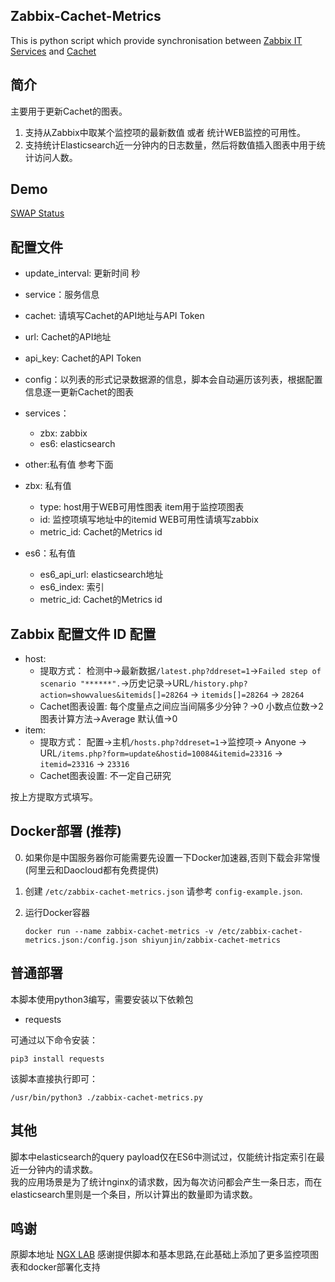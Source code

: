 ## Zabbix-Cachet-Metrics
This is python script which provide synchronisation between [Zabbix IT Services](https://www.zabbix.com/documentation/3.0/manual/it_services)
and [Cachet](https://cachethq.io/)

## 简介
主要用于更新Cachet的图表。
1. 支持从Zabbix中取某个监控项的最新数值 或者 统计WEB监控的可用性。
2. 支持统计Elasticsearch近一分钟内的日志数量，然后将数值插入图表中用于统计访问人数。

## Demo 
[SWAP Status](https://status.swap.wang)


## 配置文件
* update_interval: 更新时间 秒
* service：服务信息
 * cachet: 请填写Cachet的API地址与API Token
  * url: Cachet的API地址
  * api_key: Cachet的API Token
* config：以列表的形式记录数据源的信息，脚本会自动遍历该列表，根据配置信息逐一更新Cachet的图表
 * services：
   * zbx: zabbix
   * es6: elasticsearch
 * other:私有值 参考下面

* zbx: 私有值
  * type: host用于WEB可用性图表 item用于监控项图表
  * id: 监控项填写地址中的itemid WEB可用性请填写zabbix 
  * metric_id: Cachet的Metrics id
* es6：私有值
  * es6_api_url: elasticsearch地址
  * es6_index: 索引
  * metric_id: Cachet的Metrics id
  

## Zabbix 配置文件 ID 配置
* host:
    * 提取方式： 检测中->最新数据`/latest.php?ddreset=1`->`Failed step of scenario "******".`->历史记录->URL`/history.php?action=showvalues&itemids[]=28264` -> `itemids[]=28264` -> `28264`
    * Cachet图表设置: 每个度量点之间应当间隔多少分钟？->0  小数点位数->2  图表计算方法->Average  默认值->0
* item:
    * 提取方式： 配置->主机`/hosts.php?ddreset=1`->监控项-> Anyone -> URL`/items.php?form=update&hostid=10084&itemid=23316` -> `itemid=23316` -> `23316`
    * Cachet图表设置: 不一定自己研究

按上方提取方式填写。

## Docker部署 (推荐)
0. 如果你是中国服务器你可能需要先设置一下Docker加速器,否则下载会非常慢(阿里云和Daocloud都有免费提供) 

1. 创建 `/etc/zabbix-cachet-metrics.json` 请参考 `config-example.json`.
2. 运行Docker容器
    ```
    docker run --name zabbix-cachet-metrics -v /etc/zabbix-cachet-metrics.json:/config.json shiyunjin/zabbix-cachet-metrics
    ```

## 普通部署
本脚本使用python3编写，需要安装以下依赖包
* requests    

可通过以下命令安装：    
    
    pip3 install requests

该脚本直接执行即可：    
    
    /usr/bin/python3 ./zabbix-cachet-metrics.py    


## 其他
脚本中elasticsearch的query payload仅在ES6中测试过，仅能统计指定索引在最近一分钟内的请求数。    
我的应用场景是为了统计nginx的请求数，因为每次访问都会产生一条日志，而在elasticsearch里则是一个条目，所以计算出的数量即为请求数。

## 鸣谢
原脚本地址 [NGX LAB](https://gitlab.ngx.hk/tc/some-script/tree/master/cachethq) 感谢提供脚本和基本思路,在此基础上添加了更多监控项图表和docker部署化支持
